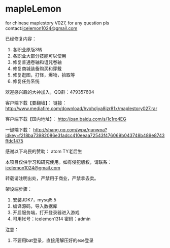 # mapleLemon
for chinese maplestory V027, for any question pls contact:icelemon1024@gmail.com

已经修复内容：

1. 各职业原版3转
2. 各职业大部分技能可以使用
3. 修复普通卷轴和诅咒卷轴
4. 修复商城装备购买和穿戴
5. 修复逛图，打怪，爆物，拾取等
6. 修复任务系统

欢迎感兴趣的大神加入，QQ群：479357604

客户端下载【要翻墙】：
链接：http://www.mediafire.com/download/hvohdjya8jzr81x/maplestory027.rar

客户端下载【国内地址】：
http://pan.baidu.com/s/1c1ro4EG

一键端下载：
http://shang.qq.com/wpa/qunwpa?idkey=f218ba73982086e31adcc410eeaa72543f476069b043748b489e8743ffdc1475

感谢以下岛民的赞助：
atom
TY老后生

本项目仅供学习和研究使用。如有侵犯版权，请联系：icelemon1024@gmail.com

转载请注明出处，严禁用于商业，严禁拿去卖。

架设端步骤：

1. 安装JDK7，mysql5.5
2. 编译源码，导入数据库
3. 开启服务端，打开登录器进入游戏
4. 可用帐号：icelemon1314 密码：admin

注意：
1. 不要用bat登录，直接用解压好的exe登录